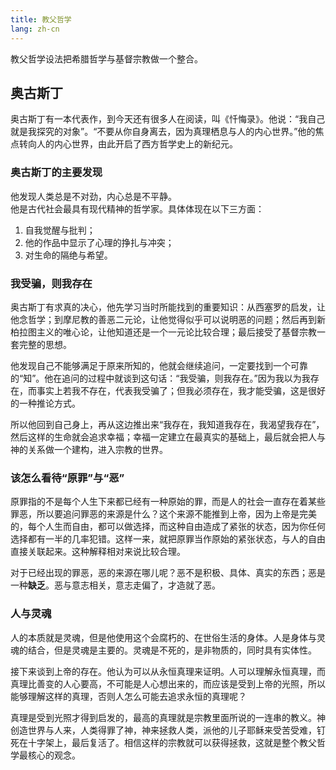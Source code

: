 ```yaml
---
title: 教父哲学
lang: zh-cn
---
```


教父哲学设法把希腊哲学与基督宗教做一个整合。

## 奥古斯丁

奥古斯丁有一本代表作，到今天还有很多人在阅读，叫《忏悔录》。他说：“我自己就是我探究的对象”。“不要从你自身离去，因为真理栖息与人的内心世界。”他的焦点转向人的内心世界，由此开启了西方哲学史上的新纪元。

### 奥古斯丁的主要发现

他发现人类总是不对劲，内心总是不平静。  
他是古代社会最具有现代精神的哲学家。具体体现在以下三方面：
1. 自我觉醒与批判；
2. 他的作品中显示了心理的挣扎与冲突；
3. 对生命的隔绝与希望。

### 我受骗，则我存在

奥古斯丁有求真的决心，他先学习当时所能找到的重要知识：从西塞罗的启发，让他念哲学；到摩尼教的善恶二元论，让他觉得似乎可以说明恶的问题；然后再到新柏拉图主义的唯心论，让他知道还是一个一元论比较合理；最后接受了基督宗教一套完整的思想。

他发现自己不能够满足于原来所知的，他就会继续追问，一定要找到一个可靠的“知”。他在追问的过程中就谈到这句话：“我受骗，则我存在。”因为我以为我存在，而事实上若我不存在，代表我受骗了；但我必须存在，我才能受骗，这是很好的一种推论方式。

所以他回到自己身上，再从这边推出来“我存在，我知道我存在，我渴望我存在”，然后这样的生命就会追求幸福；幸福一定建立在最真实的基础上，最后就会把人与神的关系做一个建构，进入宗教的世界。

### 该怎么看待“原罪”与“恶”

原罪指的不是每个人生下来都已经有一种原始的罪，而是人的社会一直存在着某些罪恶，所以要追问罪恶的来源是什么？这个来源不能推到上帝，因为上帝是完美的，每个人生而自由，都可以做选择，而这种自由造成了紧张的状态，因为你任何选择都有一半的几率犯错。这样一来，就把原罪当作原始的紧张状态，与人的自由直接关联起来。这种解释相对来说比较合理。

对于已经出现的罪恶，恶的来源在哪儿呢？恶不是积极、具体、真实的东西；恶是一种**缺乏**。恶与意志相关，意志走偏了，才造就了恶。

### 人与灵魂

人的本质就是灵魂，但是他使用这个会腐朽的、在世俗生活的身体。人是身体与灵魂的结合，但是灵魂是主要的。灵魂是不死的，是非物质的，同时具有实体性。

接下来谈到上帝的存在。他认为可以从永恒真理来证明。人可以理解永恒真理，而真理比善变的人心要高，不可能是人心想出来的，而应该是受到上帝的光照，所以能够理解这样的真理，否则人怎么可能去追求永恒的真理呢？

真理是受到光照才得到启发的，最高的真理就是宗教里面所说的一连串的教义。神创造世界与人来，人类得罪了神，神来拯救人类，派他的儿子耶稣来受苦受难，钉死在十字架上，最后复活了。相信这样的宗教就可以获得拯救，这就是整个教父哲学最核心的观念。
